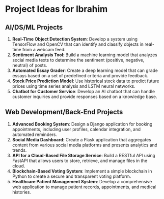 # Project Ideas for Ibrahim

## AI/DS/ML Projects
1. **Real-Time Object Detection System**: Develop a system using TensorFlow and OpenCV that can identify and classify objects in real-time from a webcam feed.
2. **Sentiment Analysis Tool**: Build a machine learning model that analyzes social media texts to determine the sentiment (positive, negative, neutral) of posts.
3. **Automated Essay Grader**: Create a deep learning model that can grade essays based on a set of predefined criteria and provide feedback.
4. **Stock Price Prediction Model**: Use historical stock data to predict future prices using time series analysis and LSTM neural networks.
5. **Chatbot for Customer Service**: Develop an AI chatbot that can handle customer inquiries and provide responses based on a knowledge base.

## Web Development/Back-End Projects
1. **Advanced Booking System**: Design a Django application for booking appointments, including user profiles, calendar integration, and automated reminders.
2. **Social Media Dashboard**: Create a Flask application that aggregates content from various social media platforms and presents analytics and trends.
3. **API for a Cloud-Based File Storage Service**: Build a RESTful API using FastAPI that allows users to store, retrieve, and manage files in the cloud.
4. **Blockchain-Based Voting System**: Implement a simple blockchain in Python to create a secure and transparent voting platform.
5. **Healthcare Patient Management System**: Develop a comprehensive web application to manage patient records, appointments, and medical histories.
